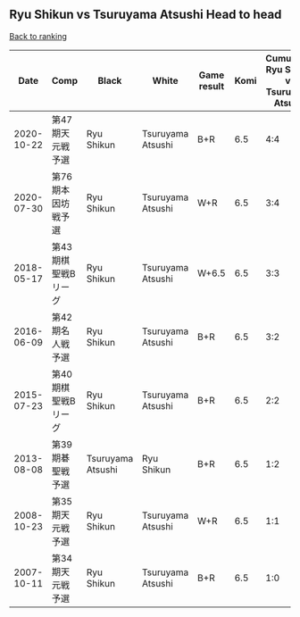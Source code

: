 ## Ryu Shikun vs Tsuruyama Atsushi Head to head

[Back to ranking](../../index.md)




| **Date** | **Comp** | **Black** | **White** | **Game result** | **Komi** | **Cumulative Ryu Shikun vs Tsuruyama Atsushi** | **Ryu Shikun streak** | **Tsuruyama Atsushi streak** | 
| --- | --- | --- | --- | --- | --- | --- | --- | --- |
| 2020-10-22 | 第47期天元戦予選 | Ryu Shikun | Tsuruyama Atsushi | B+R | 6.5 | 4:4 | 1 | 0 | 
| 2020-07-30 | 第76期本因坊戦予選 | Ryu Shikun | Tsuruyama Atsushi | W+R | 6.5 | 3:4 | 0 | 2 | 
| 2018-05-17 | 第43期棋聖戦Bリーグ | Ryu Shikun | Tsuruyama Atsushi | W+6.5 | 6.5 | 3:3 | 0 | 1 | 
| 2016-06-09 | 第42期名人戦予選 | Ryu Shikun | Tsuruyama Atsushi | B+R | 6.5 | 3:2 | 2 | 0 | 
| 2015-07-23 | 第40期棋聖戦Bリーグ | Ryu Shikun | Tsuruyama Atsushi | B+R | 6.5 | 2:2 | 1 | 0 | 
| 2013-08-08 | 第39期碁聖戦予選 | Tsuruyama Atsushi | Ryu Shikun | B+R | 6.5 | 1:2 | 0 | 2 | 
| 2008-10-23 | 第35期天元戦予選 | Ryu Shikun | Tsuruyama Atsushi | W+R | 6.5 | 1:1 | 0 | 1 | 
| 2007-10-11 | 第34期天元戦予選 | Ryu Shikun | Tsuruyama Atsushi | B+R | 6.5 | 1:0 | 1 | 0 |





